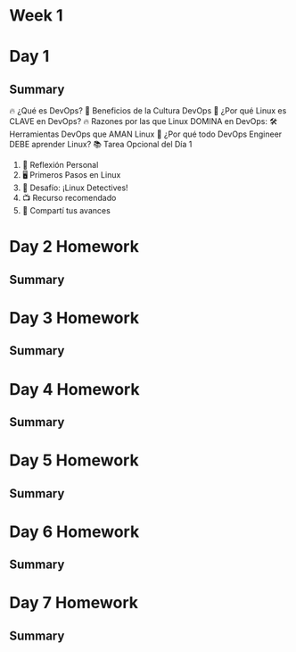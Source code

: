 # Week 1

# Day 1 
## Summary
🔥 ¿Qué es DevOps?
🌟 Beneficios de la Cultura DevOps
🐧 ¿Por qué Linux es CLAVE en DevOps?
  🔥 Razones por las que Linux DOMINA en DevOps:
🛠️ Herramientas DevOps que AMAN Linux
📌 ¿Por qué todo DevOps Engineer DEBE aprender Linux?
📚 Tarea Opcional del Día 1
  1. 🧠 Reflexión Personal
  2. 🖥️ Primeros Pasos en Linux
  3. 🎯 Desafío: ¡Linux Detectives!
  4. 📺 Recurso recomendado
  5. 💬 Compartí tus avances

# Day 2 Homework
## Summary


# Day 3 Homework
## Summary


# Day 4 Homework
## Summary


# Day 5 Homework
## Summary


# Day 6 Homework
## Summary


# Day 7 Homework
## Summary

